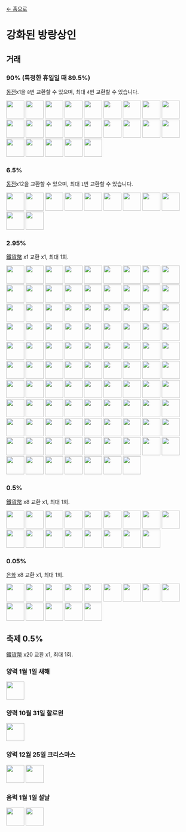 [← 홈으로](../)
# 강화된 방랑상인

## 거래
### 90% (특정한 휴일일 때 89.5%)
[동전](../item/coin.md)x1을 `8`번 교환할 수 있으며, 최대 `4`번 교환할 수 있습니다.

<a href="https://minecraft.fandom.com/ko/wiki/꽃"><img src="https://i.imgur.com/WydimGB.png" width="48"/></a>
<a href="../food/beef_jerky.md"><img src="https://i.imgur.com/V7SSMq5.png" width="48"/></a>
<a href="../food/mouldy_bread.md"><img src="https://i.imgur.com/peF2d4K.png" width="48"/></a>
<a href="../food/cheese.md"><img src="https://i.imgur.com/olzWTz3.png" width="48"/></a>
<a href="../food/beef_cheese_sandwich.md"><img src="https://i.imgur.com/O7E1t2p.png" width="48"/></a>
<a href="../food/chocolate.md"><img src="https://i.imgur.com/j8F7WrL.png" width="48"/></a>
<a href="../food/chocolate_cake.md"><img src="https://i.imgur.com/LoR2YqN.png" width="48"/></a>
<a href="../food/chocolate_bread.md"><img src="https://i.imgur.com/EfpTEpg.png" width="48"/></a>
<a href="../food/chocolate_cookie.md"><img src="https://i.imgur.com/kKV6nDy.png" width="48"/></a>
<a href="../food/ice_cream_cone.md"><img src="https://i.imgur.com/ARtw2Tg.png" width="48"/></a>
<a href="../food/ice_cream_cone.md"><img src="https://i.imgur.com/x6kVTMg.png" width="48"/></a>
<a href="../food/ice_cream_cone.md"><img src="https://i.imgur.com/vBF6NFM.png" width="48"/></a>
<a href="../food/cheese_puff.md"><img src="https://i.imgur.com/vddFUpl.png" width="48"/></a>
<a href="../item/back.md"><img src="https://i.imgur.com/ILnnHV1.png" width="48"/></a>
<a href="../item/transfer.md"><img src="https://i.imgur.com/4eKYni0.png" width="48"/></a>
<a href="../item/random_transfer.md"><img src="https://i.imgur.com/2QdmOdE.png" width="48"/></a>
<a href="../item/advanced_tnt.md"><img src="https://i.imgur.com/OM9DgZA.png" width="48"/></a>
<a href="../item/advanced_tnt.md"><img src="https://i.imgur.com/nJw5AaN.png" width="48"/></a>
<a href="../item/advanced_tnt.md"><img src="https://i.imgur.com/0d8LO0r.png" width="48"/></a>
<a href="../item/advanced_tnt.md"><img src="https://i.imgur.com/JpzWsch.png" width="48"/></a>
<a href="../item/advanced_tnt.md"><img src="https://i.imgur.com/BfufQi6.png" width="48"/></a>
<a href="../item/advanced_tnt.md"><img src="https://i.imgur.com/JeIiF9r.png" width="48"/></a>
<a href="https://minecraft.fandom.com/ko/wiki/경험치_병"><img src="https://i.imgur.com/Qwc39mw.png" width="48"/></a>

### 6.5%
[동전](../item/coin.md)x12을 교환할 수 있으며, 최대 `1`번 교환할 수 있습니다.

<a href="../item/back.md"><img src="https://i.imgur.com/1KwfKwH.png" width="48"/></a>
<a href="../item/transfer.md"><img src="https://i.imgur.com/OAmPEYz.png" width="48"/></a>
<a href="../item/random_transfer.md"><img src="https://i.imgur.com/ME1CeOE.png" width="48"/></a>
<a href="https://minecraft.fandom.com/ko/wiki/해양의_심장"><img src="https://i.imgur.com/LGa7OYa.png" width="48"/></a>
<a href="https://minecraft.fandom.com/ko/wiki/네더_스타"><img src="https://i.imgur.com/hhnlgTn.png" width="48"/></a>
<a href="https://minecraft.fandom.com/ko/wiki/말_갑옷"><img src="https://i.imgur.com/bZRnEBU.png" width="48"/></a>
<a href="https://minecraft.fandom.com/ko/wiki/말_갑옷"><img src="https://i.imgur.com/KhHJqF4.png" width="48"/></a>
<a href="https://minecraft.fandom.com/ko/wiki/말_갑옷"><img src="https://i.imgur.com/WGA0nFt.png" width="48"/></a>
<a href="https://minecraft.fandom.com/ko/wiki/말_갑옷"><img src="https://i.imgur.com/51rbY1B.png" width="48"/></a>
<a href="../item/peaceful_proof.md"><img src="https://i.imgur.com/j5qpTgm.png" width="48"/></a>
<a href="../item/dragon_hammer.md"><img src="https://i.imgur.com/tvhOfLt.gif" width="48"/></a>

### 2.95%
[鐵貨幣](../item/coin.md) x1 교환 x1, 최대 1회.

<a href="../item/peaceful_block.md"><img src="https://i.imgur.com/ChdGHZh.png" width="48"/></a>
<a href="../decor/cat_ear.md"><img src="https://i.imgur.com/iaXK5vI.png" width="48"/></a>
<a href="../decor/cat_ear.md"><img src="https://i.imgur.com/fxumagJ.png" width="48"/></a>
<a href="../decor/cat_ear.md"><img src="https://i.imgur.com/FGfESMD.png" width="48"/></a>
<a href="../decor/cat_ear.md"><img src="https://i.imgur.com/5O2RByf.png" width="48"/></a>
<a href="../decor/cat_ear.md"><img src="https://i.imgur.com/tzSvExo.png" width="48"/></a>
<a href="../decor/cat_ear.md"><img src="https://i.imgur.com/q77q0jA.png" width="48"/></a>
<a href="../decor/cat_ear.md"><img src="https://i.imgur.com/EpsAVxf.png" width="48"/></a>
<a href="../decor/cat_ear.md"><img src="https://i.imgur.com/mcbyRab.png" width="48"/></a>
<a href="../decor/cat_ear.md"><img src="https://i.imgur.com/hWMHkeR.png" width="48"/></a>
<a href="../decor/cat_ear.md"><img src="https://i.imgur.com/XcQWmvn.png" width="48"/></a>
<a href="../decor/cat_ear.md"><img src="https://i.imgur.com/WecuWFl.png" width="48"/></a>
<a href="../decor/cat_ear.md"><img src="https://i.imgur.com/0dvhssz.png" width="48"/></a>
<a href="../decor/cat_ear.md"><img src="https://i.imgur.com/NfHFPt0.png" width="48"/></a>
<a href="../decor/cat_ear.md"><img src="https://i.imgur.com/dbUdUAj.png" width="48"/></a>
<a href="../decor/cat_ear.md"><img src="https://i.imgur.com/joq0TtF.png" width="48"/></a>
<a href="../decor/cat_ear.md"><img src="https://i.imgur.com/edi1Dm8.png" width="48"/></a>
<a href="../decor/rabbit_ear.md"><img src="https://i.imgur.com/EPyLBrn.png" width="48"/></a>
<a href="../decor/rabbit_ear.md"><img src="https://i.imgur.com/tiEsLuK.png" width="48"/></a>
<a href="../decor/rabbit_ear.md"><img src="https://i.imgur.com/hF8ikhm.png" width="48"/></a>
<a href="../decor/rabbit_ear.md"><img src="https://i.imgur.com/5CXBm9g.png" width="48"/></a>
<a href="../decor/rabbit_ear.md"><img src="https://i.imgur.com/J3iOi5s.png" width="48"/></a>
<a href="../decor/rabbit_ear.md"><img src="https://i.imgur.com/hvIbmbR.png" width="48"/></a>
<a href="../decor/rabbit_ear.md"><img src="https://i.imgur.com/yndwOj4.png" width="48"/></a>
<a href="../decor/rabbit_ear.md"><img src="https://i.imgur.com/hN1m98y.png" width="48"/></a>
<a href="../decor/rabbit_ear.md"><img src="https://i.imgur.com/lUWgG3e.png" width="48"/></a>
<a href="../decor/rabbit_ear.md"><img src="https://i.imgur.com/mpCdZi5.png" width="48"/></a>
<a href="../decor/rabbit_ear.md"><img src="https://i.imgur.com/EEe4LDb.png" width="48"/></a>
<a href="../decor/rabbit_ear.md"><img src="https://i.imgur.com/QgZgxTK.png" width="48"/></a>
<a href="../decor/rabbit_ear.md"><img src="https://i.imgur.com/gnmKlmj.png" width="48"/></a>
<a href="../decor/rabbit_ear.md"><img src="https://i.imgur.com/9d8uxjR.png" width="48"/></a>
<a href="../decor/rabbit_ear.md"><img src="https://i.imgur.com/ZgR6tAP.png" width="48"/></a>
<a href="../decor/rabbit_ear.md"><img src="https://i.imgur.com/brW4b3k.png" width="48"/></a>
<a href="../decor/angel_circle.md"><img src="https://i.imgur.com/ymQfXnG.png" width="48"/></a>
<a href="../decor/angel_circle.md"><img src="https://i.imgur.com/xtX6NUT.png" width="48"/></a>
<a href="../decor/angel_circle.md"><img src="https://i.imgur.com/Of2SjIo.png" width="48"/></a>
<a href="../decor/angel_circle.md"><img src="https://i.imgur.com/VdtH3zZ.png" width="48"/></a>
<a href="../decor/angel_circle.md"><img src="https://i.imgur.com/BErUa75.png" width="48"/></a>
<a href="../decor/angel_circle.md"><img src="https://i.imgur.com/JmeounM.png" width="48"/></a>
<a href="../decor/angel_circle.md"><img src="https://i.imgur.com/DwUteE9.png" width="48"/></a>
<a href="../decor/angel_circle.md"><img src="https://i.imgur.com/3y9pSLb.png" width="48"/></a>
<a href="../decor/angel_circle.md"><img src="https://i.imgur.com/d3FtHUw.png" width="48"/></a>
<a href="../decor/angel_circle.md"><img src="https://i.imgur.com/YiFSuYG.png" width="48"/></a>
<a href="../decor/angel_circle.md"><img src="https://i.imgur.com/fQ9YVIy.png" width="48"/></a>
<a href="../decor/angel_circle.md"><img src="https://i.imgur.com/iJnP9zV.png" width="48"/></a>
<a href="../decor/angel_circle.md"><img src="https://i.imgur.com/gmsu4WY.png" width="48"/></a>
<a href="../decor/angel_circle.md"><img src="https://i.imgur.com/lCPIDMI.png" width="48"/></a>
<a href="../decor/angel_circle.md"><img src="https://i.imgur.com/pzs5wzJ.png" width="48"/></a>
<a href="../decor/angel_circle.md"><img src="https://i.imgur.com/3v5X094.png" width="48"/></a>
<a href="../decor/demon_corner.md"><img src="https://i.imgur.com/O3solOY.png" width="48"/></a>
<a href="../decor/demon_corner.md"><img src="https://i.imgur.com/DNw0yf3.png" width="48"/></a>
<a href="../decor/demon_corner.md"><img src="https://i.imgur.com/Mb184zW.png" width="48"/></a>
<a href="../decor/demon_corner.md"><img src="https://i.imgur.com/ijTVIVt.png" width="48"/></a>
<a href="../decor/demon_corner.md"><img src="https://i.imgur.com/QE3GdiQ.png" width="48"/></a>
<a href="../decor/demon_corner.md"><img src="https://i.imgur.com/Szv1Wls.png" width="48"/></a>
<a href="../decor/demon_corner.md"><img src="https://i.imgur.com/wnHKv32.png" width="48"/></a>
<a href="../decor/demon_corner.md"><img src="https://i.imgur.com/n33qPj9.png" width="48"/></a>
<a href="../decor/demon_corner.md"><img src="https://i.imgur.com/uS4JjAF.png" width="48"/></a>
<a href="../decor/demon_corner.md"><img src="https://i.imgur.com/ZWh5OeV.png" width="48"/></a>
<a href="../decor/demon_corner.md"><img src="https://i.imgur.com/87FhIRe.png" width="48"/></a>
<a href="../decor/demon_corner.md"><img src="https://i.imgur.com/KuD5reA.png" width="48"/></a>
<a href="../decor/demon_corner.md"><img src="https://i.imgur.com/OILB39b.png" width="48"/></a>
<a href="../decor/demon_corner.md"><img src="https://i.imgur.com/App8Vkx.png" width="48"/></a>
<a href="../decor/demon_corner.md"><img src="https://i.imgur.com/WExUqf5.png" width="48"/></a>
<a href="../decor/demon_corner.md"><img src="https://i.imgur.com/AhfJlsv.png" width="48"/></a>
<a href="../decor/deer_horn.md"><img src="https://i.imgur.com/Y7fU3Hv.png" width="48"/></a>
<a href="../decor/deer_horn.md"><img src="https://i.imgur.com/jo2ivlt.png" width="48"/></a>
<a href="../decor/deer_horn.md"><img src="https://i.imgur.com/ensFr4a.png" width="48"/></a>
<a href="../decor/deer_horn.md"><img src="https://i.imgur.com/H7BiReg.png" width="48"/></a>
<a href="../decor/deer_horn.md"><img src="https://i.imgur.com/CqcpJ2p.png" width="48"/></a>
<a href="../decor/deer_horn.md"><img src="https://i.imgur.com/75pOdPY.png" width="48"/></a>
<a href="../decor/deer_horn.md"><img src="https://i.imgur.com/lVl3wTr.png" width="48"/></a>
<a href="../decor/deer_horn.md"><img src="https://i.imgur.com/aQosoL7.png" width="48"/></a>
<a href="../decor/deer_horn.md"><img src="https://i.imgur.com/xXT2cbW.png" width="48"/></a>
<a href="../decor/deer_horn.md"><img src="https://i.imgur.com/GdTwpNO.png" width="48"/></a>
<a href="../decor/deer_horn.md"><img src="https://i.imgur.com/iPhw4pO.png" width="48"/></a>
<a href="../decor/deer_horn.md"><img src="https://i.imgur.com/PvhmV43.png" width="48"/></a>
<a href="../decor/deer_horn.md"><img src="https://i.imgur.com/zJJMl25.png" width="48"/></a>
<a href="../decor/deer_horn.md"><img src="https://i.imgur.com/3F4eG8p.png" width="48"/></a>
<a href="../decor/deer_horn.md"><img src="https://i.imgur.com/Q8oHGI4.png" width="48"/></a>
<a href="../decor/deer_horn.md"><img src="https://i.imgur.com/KsmZw9n.png" width="48"/></a>
<a href="../item/magic_nether_star.md"><img src="https://i.imgur.com/IWZz8YM.png" width="48"/></a>
<a href="../item/land_flying_device.md"><img src="https://i.imgur.com/sMykckD.png" width="48"/></a>
<a href="../item/back.md"><img src="https://i.imgur.com/R3EtEh7.png" width="48"/></a>
<a href="../item/transfer.md"><img src="https://i.imgur.com/zWMjq19.png" width="48"/></a>
<a href="../item/random_transfer.md"><img src="https://i.imgur.com/xv4Ph4E.png" width="48"/></a>
<a href="../decor/cat_hat.md"><img src="https://i.imgur.com/j5qaiY1.png" width="48"/></a>
<a href="../decor/cat_hat.md"><img src="https://i.imgur.com/fKTtMQr.png" width="48"/></a>
<a href="../decor/cat_hat.md"><img src="https://i.imgur.com/pyVVa7u.png" width="48"/></a>
<a href="../decor/cat_hat.md"><img src="https://i.imgur.com/D82K9aB.png" width="48"/></a>
<a href="../decor/cat_hat.md"><img src="https://i.imgur.com/mBBcikO.png" width="48"/></a>
<a href="../decor/cat_hat.md"><img src="https://i.imgur.com/WIVQMX2.png" width="48"/></a>
<a href="../decor/cat_hat.md"><img src="https://i.imgur.com/tYcHz7F.png" width="48"/></a>
<a href="../decor/cat_hat.md"><img src="https://i.imgur.com/ylNn6QJ.png" width="48"/></a>
<a href="../decor/cat_hat.md"><img src="https://i.imgur.com/oPDhofX.png" width="48"/></a>
<a href="../decor/cat_hat.md"><img src="https://i.imgur.com/RLVDgED.png" width="48"/></a>
<a href="../decor/cat_hat.md"><img src="https://i.imgur.com/KzfuYRq.png" width="48"/></a>

### 0.5%
[鐵貨幣](../item/coin.md) x8 교환 x1, 최대 1회.

<a href="../item/dragon_tooth.md"><img src="https://i.imgur.com/ZJn6ZOj.png" width="48"/></a>
<a href="../item/pickaxe.md"><img src="https://i.imgur.com/8Az4lnz.png" width="48"/></a>
<a href="../item/axe.md"><img src="https://i.imgur.com/uysb6iv.png" width="48"/></a>
<a href="../item/bow.md"><img src="https://i.imgur.com/OG1BKLZ.gif" width="48"/></a>
<a href="../item/crossbow.md"><img src="https://i.imgur.com/1U1Va07.gif" width="48"/></a>
<a href="../item/sword.md"><img src="https://i.imgur.com/Pr9Lvlq.png" width="48"/></a>
<a href="../item/shovel.md"><img src="https://i.imgur.com/PWVHzv7.png" width="48"/></a>
<a href="../item/hoe.md"><img src="https://i.imgur.com/9KdiXDi.png" width="48"/></a>
<a href="../item/helmet.md"><img src="https://i.imgur.com/zZtcnuU.png" width="48"/></a>
<a href="../item/chestplate.md"><img src="https://i.imgur.com/A2lVkZG.png" width="48"/></a>
<a href="../item/leggings.md"><img src="https://i.imgur.com/2GF9HK6.png" width="48"/></a>
<a href="../item/boots.md"><img src="https://i.imgur.com/eTBvKLO.png" width="48"/></a>
<a href="../item/entity_storage_rope.md"><img src="https://i.imgur.com/ZvzYK32.png" width="48"/></a>
<a href="../item/entity_storage_rope.md"><img src="https://i.imgur.com/bLvlyCD.png" width="48"/></a>
<a href="../decor/cat_hat.md"><img src="https://i.imgur.com/UT94IRj.png" width="48"/></a>
<a href="../decor/cat_hat.md"><img src="https://i.imgur.com/OqQl5jU.png" width="48"/></a>
<a href="../decor/cat_hat.md"><img src="https://i.imgur.com/OAL1rFF.png" width="48"/></a>

### 0.05%
[은화](../item/coin.md) x8 교환 x1, 최대 1회.

<a href="../item/dragon_blood_tooth.md"><img src="https://i.imgur.com/DWX8hfU.png" width="48"/></a>
<a href="../item/pickaxe.md"><img src="https://i.imgur.com/JNU7eKp.png" width="48"/></a>
<a href="../item/axe.md"><img src="https://i.imgur.com/Cj6g0bi.png" width="48"/></a>
<a href="../item/bow.md"><img src="https://i.imgur.com/4Nnxagh.gif" width="48"/></a>
<a href="../item/crossbow.md"><img src="https://i.imgur.com/uEMNcv4.gif" width="48"/></a>
<a href="../item/sword.md"><img src="https://i.imgur.com/yIzgPwQ.png" width="48"/></a>
<a href="../item/shovel.md"><img src="https://i.imgur.com/8xf18Pa.png" width="48"/></a>
<a href="../item/hoe.md"><img src="https://i.imgur.com/VeOmr49.png" width="48"/></a>
<a href="../item/helmet.md"><img src="https://i.imgur.com/X7aCueQ.png" width="48"/></a>
<a href="../item/chestplate.md"><img src="https://i.imgur.com/Z51McG5.png" width="48"/></a>
<a href="../item/leggings.md"><img src="https://i.imgur.com/tGMa21y.png" width="48"/></a>
<a href="../item/boots.md"><img src="https://i.imgur.com/PAuaERZ.png" width="48"/></a>
<a href="../item/sound_bell.md"><img src="https://i.imgur.com/V0CIsFZ.png" width="48"/></a>
<a href="../item/nightmare_crystal.md"><img src="https://i.imgur.com/pivPa8U.png" width="48"/></a>


## 축제 0.5%
[鐵貨幣](../item/coin.md) x20 교환 x1, 최대 1회.
### 양력 1월 1일 새해
<a href="../decor/firework_star.md"><img src="https://i.imgur.com/oJQYQ05.png" width="48"/></a>

### 양력 10월 31일 할로윈
<a href="../decor/witch_hat.md"><img src="https://i.imgur.com/K5wTp0D.png" width="48"/></a>

### 양력 12월 25일 크리스마스
<a href="../decor/christmas_hat.md"><img src="https://i.imgur.com/24UebcB.png" width="48"/></a>
<a href="../decor/christmas_tree.md"><img src="https://i.imgur.com/Xko144w.png" width="48"/></a>

### 음력 1월 1일 설날
<a href="../decor/lucky_money.md"><img src="https://i.imgur.com/pZimoHQ.png" width="48"/></a>
<a href="../decor/cat_hat.md"><img src="https://i.imgur.com/X55VsLG.png" width="48"/></a>

